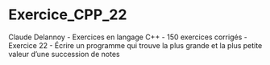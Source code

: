 # Exercice_CPP_22
Claude Delannoy - Exercices en langage C++ - 150 exercices corrigés - Exercice 22 - Écrire un programme qui trouve la plus grande et la plus petite valeur d’une succession de notes
